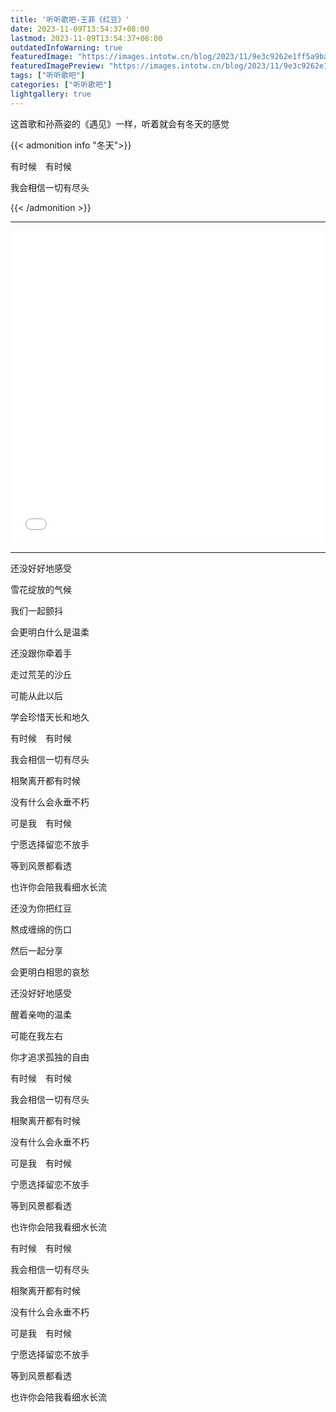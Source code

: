 ```yaml
---
title: '听听歌吧-王菲《红豆》'
date: 2023-11-09T13:54:37+08:00
lastmod: 2023-11-09T13:54:37+08:00
outdatedInfoWarning: true
featuredImage: "https://images.intotw.cn/blog/2023/11/9e3c9262e1ff5a9ba2988e686e7b3c30.png"
featuredImagePreview: "https://images.intotw.cn/blog/2023/11/9e3c9262e1ff5a9ba2988e686e7b3c30.png"
tags: ["听听歌吧"]
categories: ["听听歌吧"]
lightgallery: true
---
```


这首歌和孙燕姿的《遇见》一样，听着就会有冬天的感觉

{{< admonition info "冬天">}}

有时候　有时候

我会相信一切有尽头

{{< /admonition >}}

----

<iframe   src="//player.bilibili.com/player.html?isOutside=true&aid=399351525&bvid=BV1zo4y1u7Ts&cid=1148444908&p=1" allowfullscreen="allowfullscreen" width="100%" height="500" scrolling="no" frameborder="0" sandbox="allow-top-navigation allow-same-origin allow-forms allow-scripts"></iframe>

---

还没好好地感受

雪花绽放的气候

我们一起颤抖

会更明白什么是温柔

还没跟你牵着手

走过荒芜的沙丘

可能从此以后

学会珍惜天长和地久

有时候　有时候

我会相信一切有尽头

相聚离开都有时候

没有什么会永垂不朽

可是我　有时候

宁愿选择留恋不放手

等到风景都看透

也许你会陪我看细水长流

还没为你把红豆

熬成缠绵的伤口

然后一起分享

会更明白相思的哀愁

还没好好地感受

醒着亲吻的温柔

可能在我左右

你才追求孤独的自由

有时候　有时候

我会相信一切有尽头

相聚离开都有时候

没有什么会永垂不朽

可是我　有时候

宁愿选择留恋不放手

等到风景都看透

也许你会陪我看细水长流

有时候　有时候

我会相信一切有尽头

相聚离开都有时候

没有什么会永垂不朽

可是我　有时候

宁愿选择留恋不放手

等到风景都看透

也许你会陪我看细水长流


